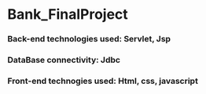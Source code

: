# Bank_FinalProject
### Back-end technologies used: Servlet, Jsp
### DataBase connectivity: Jdbc
### Front-end technogies used: Html, css, javascript
